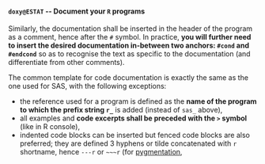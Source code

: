 #### `doxy@ESTAT` -- Document your `R` programs

Similarly, the documentation shall be inserted in the header of the program as a comment, hence
after the `#` symbol. In practice, **you will further need to insert the desired documentation in-between 
two anchors: `#cond` and `#endcond`** so as to recognise the text as specific to the documentation (and
differentiate from other comments). 

The common template for code documentation is exactly the same as the one used for SAS, with the 
following exceptions: 
* the reference used for a program is defined as the **name of the program to which the prefix string `r_`**
is added (instead of `sas_` above),
* all examples and **code excerpts shall be preceded with the `>` symbol** (like in R console),
* indented code blocks can be inserted but fenced code blocks are also preferred; they are defined 3 hyphens 
  or tilde concatenated with `r` shortname, hence `---r` or `~~~r` (for 
  [pygmentation](http://pygments.org/docs/lexers/#pygments.lexers.r.SLexer),

